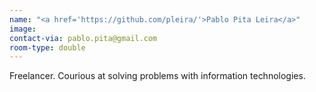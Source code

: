 ```yaml
---
name: "<a href='https://github.com/pleira/'>Pablo Pita Leira</a>"
image: 
contact-via: pablo.pita@gmail.com
room-type: double 
---
```

Freelancer. Courious at solving problems with information technologies.
